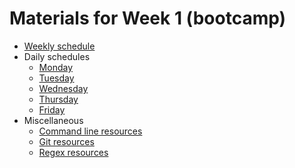 # Materials for Week 1 (bootcamp)

* [Weekly schedule](week_1_plan.md)
* Daily schedules
	* [Monday](week_1_day_1_plan.md)
	* [Tuesday](week_1_day_1_plan.md)
	* [Wednesday](week_1_day_1_plan.md)
	* [Thursday](week_1_day_1_plan.md)
	* [Friday](week_1_day_1_plan.md)
* Miscellaneous
	* [Command line resources](command-line_resources.md) 
	* [Git resources](git_resources.md)
	* [Regex resources](regex_resources.md)
